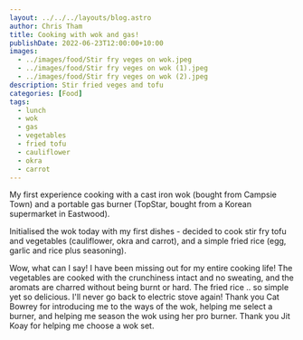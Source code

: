 ```yaml
---
layout: ../../../layouts/blog.astro
author: Chris Tham
title: Cooking with wok and gas!
publishDate: 2022-06-23T12:00:00+10:00
images:
  - ../images/food/Stir fry veges on wok.jpeg
  - ../images/food/Stir fry veges on wok (1).jpeg
  - ../images/food/Stir fry veges on wok (2).jpeg
description: Stir fried veges and tofu
categories: [Food]
tags:
  - lunch
  - wok
  - gas
  - vegetables
  - fried tofu
  - cauliflower
  - okra
  - carrot
---
```


My first experience cooking with a cast iron wok (bought from Campsie Town)
and a portable gas burner (TopStar, bought from a Korean supermarket in
Eastwood).

Initialised the wok today with my first dishes - decided to cook stir fry tofu and vegetables (cauliflower, okra and carrot), and a simple fried rice (egg, garlic and rice plus seasoning).

Wow, what can I say! I have been missing out for my entire cooking life! The vegetables are cooked with the crunchiness intact and no sweating, and the aromats are charred without being burnt or hard. The fried rice .. so simple yet so delicious. I'll never go back to electric stove again! Thank you Cat Bowrey for introducing me to the ways of the wok, helping me select a burner, and helping me season the wok using her pro burner. Thank you Jit Koay for helping me choose a wok set.
